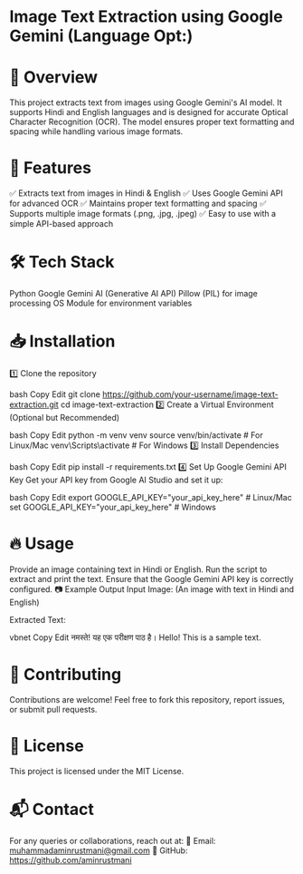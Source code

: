  # Image Text Extraction using Google Gemini (Language Opt:)
 # 📌 Overview
This project extracts text from images using Google Gemini's AI model. It supports Hindi and English languages and is designed for accurate Optical Character Recognition (OCR). The model ensures proper text formatting and spacing while handling various image formats.

 # 🚀 Features
✅ Extracts text from images in Hindi & English
✅ Uses Google Gemini API for advanced OCR
✅ Maintains proper text formatting and spacing
✅ Supports multiple image formats (.png, .jpg, .jpeg)
✅ Easy to use with a simple API-based approach

# 🛠 Tech Stack
Python
Google Gemini AI (Generative AI API)
Pillow (PIL) for image processing
OS Module for environment variables
# 📥 Installation
1️⃣ Clone the repository

bash
Copy
Edit
git clone https://github.com/your-username/image-text-extraction.git
cd image-text-extraction
2️⃣ Create a Virtual Environment (Optional but Recommended)

bash
Copy
Edit
python -m venv venv
source venv/bin/activate  # For Linux/Mac
venv\Scripts\activate  # For Windows
3️⃣ Install Dependencies

bash
Copy
Edit
pip install -r requirements.txt
4️⃣ Set Up Google Gemini API Key
Get your API key from Google AI Studio and set it up:

bash
Copy
Edit
export GOOGLE_API_KEY="your_api_key_here"  # Linux/Mac
set GOOGLE_API_KEY="your_api_key_here"  # Windows
# 🔥 Usage
Provide an image containing text in Hindi or English.
Run the script to extract and print the text.
Ensure that the Google Gemini API key is correctly configured.
📷 Example Output
Input Image: (An image with text in Hindi and English)

Extracted Text:

vbnet
Copy
Edit
नमस्ते! यह एक परीक्षण पाठ है।
Hello! This is a sample text.
# 🤝 Contributing
Contributions are welcome! Feel free to fork this repository, report issues, or submit pull requests.

# 📜 License
This project is licensed under the MIT License.

# 📬 Contact
For any queries or collaborations, reach out at:
📧 Email: muhammadaminrustmani@gmail.com
🔗 GitHub: https://github.com/aminrustmani
